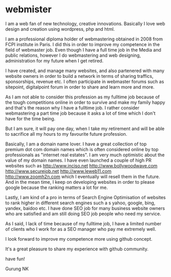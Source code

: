 webmister
=========

I am a web fan of new technology, creative innovations. Basically I love web design and creation using wordpress, php  and html.

I am a professional diploma holder of webmastering obtained in 2008 from FCPI institute in Paris. I did this in order to improve my
competence in the field of webmaster job. Even though I have a full time job in the Media and public relations, however I do webmastering and 
web designing, administration for my future when I get retired.

I have created, and manage many websites,  and also partenered with many website owners in order to build a network in terms of sharing traffics,
sponsorships, revenue etc. I often participate in webmaster forums such as sitepoint, digitalpoint forum in order to share
and learn more and more.

As I am not able to consider this profession as my fulltime job because of the tough competitions online in order to survive
and make my family happy and that's the reason why I have a fulltime job. I rather consider webmastering  a part time job 
because it asks a lot of time which I don't have for the time being.

But I am sure, it will pay one day, when I take my retirement and will be able to sacrifice all my hours to my favourite
future profession.

Basically, I am a domain name lover. I have a great collection of top premium dot com domain names which is often considered
online by top professionals as "internet real estates". I am very much optimistic about the value of my domain names.
I have even launched a couple of high PR websites such as
http://www.inciso.net
http://www.bollywoodwave.com
http://www.securejob.net
http://www.leweb11.com
http://www.zoomh2n.com
which I eventually will resell them in the future. And in the mean time, I keep on developing websites in order to please
google because the ranking matters a lot for me.

Lastly, I am kind of a pro in terms of Search Engine Optimisation of websites to rank higher in different search engines such a s
yahoo, google, bing, yandex, baidoo etc. I have done SEO job for many business website owners who are satisfied and am still doing
SEO job people who need my service.

As I said, I lack of time because of my fulltime job, I have a limited number of clients who I work for as a SEO manager who 
pay me extremely well.

I look forward to improve my competence more using github concept.

It's a great pleasure to share my experience with github community.

have fun!

Gurung NK
